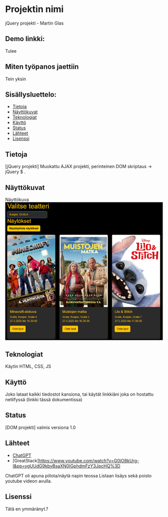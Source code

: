 # Projektin nimi
jQuery projekti - Martin Glas

## Demo linkki:
Tulee

## Miten työpanos jaettiin
Tein yksin



## Sisällysluettelo:

- [Tietoja](#about-the-app)
- [Näyttökuvat](#screenshots)
- [Teknologiat](#technologies)
- [Käyttö](#setup)
- [Status](#status)
- [Lähteet](#credits)
- [Lisenssi](#license)

## Tietoja
[jQuery projekti] Muokattu AJAX projekti, perinteinen DOM skriptaus -> jQuery $ . 

## Näyttökuvat
Näyttökuva 
![image](https://github.com/GlasMartin/jQuery/blob/main/demokuva.png)




## Teknologiat
Käytin HTML, CSS, JS

## Käyttö
Joko lataat kaikki tiedostot kansiona, tai käytät linkkiäni joka on hostattu netlifyssä (linkki tässä dokumentissa)

## Status
[DOM projekti] valmis versiona 1.0

## Lähteet

- [ChatGPT](johndoe.com)
- [GreatStack]https://www.youtube.com/watch?v=G0jO8kUrg-I&pp=ygUUdG9kbyBsaXN0IGphdmFzY3JpcHQ%3D

ChatGPT oli apuna piilota/näytä napin teossa
Listaan lisäys sekä poisto youtube videon avulla.

## Lisenssi


Tätä en ymmäränyt.?
